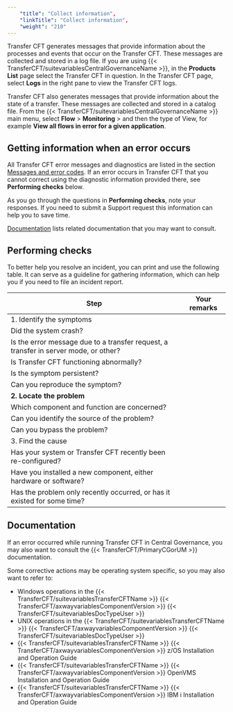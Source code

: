 ```yaml
---
    "title": "Collect information",
    "linkTitle": "Collect information",
    "weight": "210"
---
```

Transfer CFT generates messages that provide information about the processes
and events that occur on the Transfer CFT. These messages are collected and
stored in a log file. If you are using {{< TransferCFT/suitevariablesCentralGovernanceName  >}}, in the **Products List** page select the Transfer CFT in question. In the Transfer CFT page, select **Logs** in the right pane to view the Transfer CFT logs.

Transfer CFT also generates messages that provide information about
the state of a transfer. These messages are collected and stored in a
catalog file. From the {{< TransferCFT/suitevariablesCentralGovernanceName  >}} main menu, select **Flow** &gt; **Monitoring** &gt; and then the type of View, for example **View all flows in error for a given application**.

<span id="How_to_get_information_when_an_error_occurs"></span>

Getting information when an error occurs
----------------------------------------

All Transfer CFT error messages and diagnostics are listed in the section
[Messages
and error codes](../messages_and_error_codes_start_here). If an error occurs in Transfer CFT that you cannot
correct using the diagnostic information provided there, see
**Performing checks** below.

As you go through the questions in **Performing checks**, note your responses. If you need to submit
a Support request this information can help you to save time.

[Documentation](#Finding_OS_specific_relevant_information) lists related documentation that you may want to consult.

Performing checks
-----------------

To better help you resolve an incident, you can print and use
the following table. It can serve as a guideline for gathering information, which can help you if you need to file an incident report.


| Step  | Your remarks  |
| --- | --- |
| 1. Identify the symptoms  |   |
| Did the system crash? |   |
| Is the error message due to a transfer request, a transfer in server mode, or other? |   |
| Is Transfer CFT functioning abnormally? |   |
| Is the symptom persistent? |   |
| Can you reproduce the symptom? |   |
| ****2. Locate the problem**** |   |
| Which component and function are concerned? |   |
| Can you identify the source of the problem? |   |
| Can you bypass the problem? |   |
| 3. Find the cause |   |
| Has your system or Transfer CFT recently been re-configured? |   |
| Have you installed a new component, either hardware or software? |   |
| Has the problem only recently occurred, or has it existed for some time? |   |


<span id="Finding_OS_specific_relevant_information"></span>

Documentation
-------------

If an error occurred while running Transfer CFT in Central Governance, you may also want to consult the {{< TransferCFT/PrimaryCGorUM  >}} documentation.

Some corrective actions may be operating system specific, so you may also want to refer to:

- Windows
    operations in the {{< TransferCFT/suitevariablesTransferCFTName  >}} {{< TransferCFT/axwayvariablesComponentVersion  >}} {{< TransferCFT/suitevariablesDocTypeUser  >}}
- UNIX
    operations in the {{< TransferCFT/suitevariablesTransferCFTName  >}} {{< TransferCFT/axwayvariablesComponentVersion  >}} {{< TransferCFT/suitevariablesDocTypeUser  >}}
- {{< TransferCFT/suitevariablesTransferCFTName  >}} {{< TransferCFT/axwayvariablesComponentVersion  >}} z/OS Installation and Operation Guide
- {{< TransferCFT/suitevariablesTransferCFTName  >}} {{< TransferCFT/axwayvariablesComponentVersion  >}} OpenVMS Installation and Operation Guide
- {{< TransferCFT/suitevariablesTransferCFTName  >}} {{< TransferCFT/axwayvariablesComponentVersion  >}} IBM i Installation and Operation Guide

